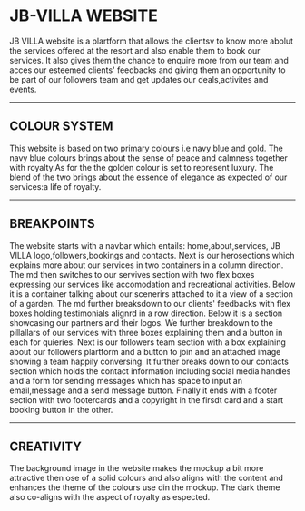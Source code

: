 # JB-VILLA WEBSITE

JB VILLA website is a plartform that allows the clientsv to know more abolut the services offered at the resort and also enable them to book our services. It also gives them the chance to enquire more from our team and acces our esteemed clients' feedbacks and giving them an opportunity to be part of our followers team and get updates our deals,activites and events.

---

## COLOUR SYSTEM

This website is based on two primary colours i.e navy blue and gold.
The navy blue colours brings about the sense of peace and calmness together with royalty.As for the the golden colour is set to represent luxury.
The blend of the two brings about the essence of elegance as expected of our services:a life of royalty.

---

## BREAKPOINTS

The website starts with a navbar which entails: home,about,services, JB VILLA logo,followers,bookings and contacts.
Next is our herosections which explains more about our services in two containers in a column direction.
The md then switches to our servives section with two flex boxes expressing our services like accomodation and recreational activities. Below it is a container talking about our scenerirs attached to it a view of a section of a garden.
The md further breaksdown to our clients' feedbacks with flex boxes holding testimonials alignrd in a row direction.
Below it is a section showcasing our partners and their logos.
We further breakdown to the pillallars of our services with three boxes explaining them and a button in each for quieries.
Next is our followers team section with  a box explaining about our followers plartform and a button to join and an attached image showing a team happily conversing.
It further breaks down to our contacts section which holds the contact information including social media handles and a form for sending messages which has space to input an email,message and a send message button.
Finally it ends with a footer section with two footercards and a copyright in the firsdt card and a start booking button in the other.

---

## CREATIVITY

The background image in the website makes the mockup a bit more attractive then ose of a solid colours and also aligns with the content and enhances the theme of the colours use din the mockup. The dark theme also co-aligns with the aspect of royalty as espected.
